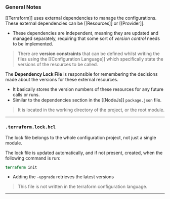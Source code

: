 ### General Notes

[[Terraform]] uses external dependencies to manage the configurations. These external dependencies can be [[Resources]] or [[Provider]].
- These dependencies are independent, meaning they are updated and managed separately, requiring that some sort of *version control* needs to be implemented.

> There are **version constraints** that can be defined whilst writing the files using the [[Configuration Language]] which specifically state the versions of the resources to be called.

The **Dependency Lock File** is responsible for remembering the decisions made about the versions for these external resources.
- It basically stores the version numbers of these resources for any future calls or runs. 
- Similar to the dependencies section in the [[NodeJs]] `package.json` file.

> It is located in the working directory of the project, or the root module.

---
### `.terraform.lock.hcl`

The lock file belongs to the whole configuration project, not just a single module.

The lock file is updated automatically, and if not present, created, when the following command is run:
```terraform
terraform init
```
- Adding the `-upgrade` retrieves the latest versions 


> This file is not written in the terraform configuration language.

---
